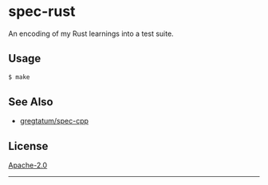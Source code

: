 # spec-rust
An encoding of my Rust learnings into a test suite.

## Usage
```sh
$ make
```

## See Also
- [gregtatum/spec-cpp](https://github.com/gregtatum/spec-cpp)

## License
[Apache-2.0](./LICENSE)

---
